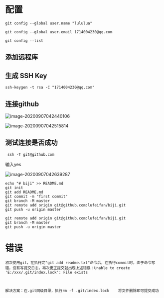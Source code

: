 # 配置

```
git config --global user.name "lululua"
```

```
git config --global user.email 1714004230@qq.com
```

```
git config --list 
```

## 添加远程库





## 生成 SSH Key

```
ssh-keygen -t rsa -C "1714004230@qq.com"
```

## 连接github

![image-20200907042440106](C:\Users\17140\AppData\Roaming\Typora\typora-user-images\image-20200907042440106.png)

![image-20200907042515814](C:\Users\17140\AppData\Roaming\Typora\typora-user-images\image-20200907042515814.png) 

## 测试连接是否成功

```
 ssh -T git@github.com
```

输入yes

![image-20200907042639287](C:\Users\17140\AppData\Roaming\Typora\typora-user-images\image-20200907042639287.png)



```
echo "# biji" >> README.md
git init
git add README.md
git commit -m "first commit"
git branch -M master
git remote add origin git@github.com:lufeifan/biji.git
git push -u origin master
```

```
git remote add origin git@github.com:lufeifan/biji.git
git branch -M master
git push -u origin master
```



# 错误

```
初次使用git，在执行完"git add readme.txt"命令后，在执行commit时，由于命令写错，没有写提交日志，再次更正提交就出现上述错误：Unable to create 'E:/xxx/.git/index.lock': File exists



解决方案：在.git同级目录，执行rm -f .git/index.lock    将文件删除即可提交成功
```

